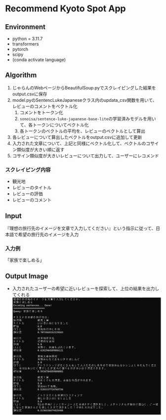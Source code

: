 # Recommend Kyoto Spot App
## Environment
- python = 3.11.7
- transformers
- pytorch
- scipy
- (conda activate language)

## Algorithm
1. じゃらんのWebページからBeautifulSoup.pyでスクレイピングした結果をoutput.csvに保存
2. model.pyのSentencLukeJapaneseクラス内のupdata_csv関数を用いて、レビューのコメントをベクトル化
    1. コメントをトークン化
    2. `sonoisa/sentence-luke-japanese-base-lite`の学習済みモデルを用いて、各トークンについてベクトル化
    3. 各トークンのベクトルの平均を、レビューのベクトルとして算出
  4. 各レビューについて算出したベクトルをoutput.csvに追加して更新
3. 入力された文章について、上記と同様にベクトル化して、ベクトルのコサイン類似度が大きい順に返す
4. コサイン類似度が大きいレビューについて出力して、ユーザーにレコメンド
### スクレイピング内容
- 観光地
- レビューのタイトル
- レビューの評価
- レビューのコメント

## Input
『理想の旅行先のイメージを文章で入力してください』という指示に従って、日本語で希望の旅行先のイメージを入力
### 入力例
「家族で楽しめる」

## Output Image
- 入力されたユーザーの希望に近いレビューを探索して、上位の結果を出力してくれる
![image](prompt.png)
